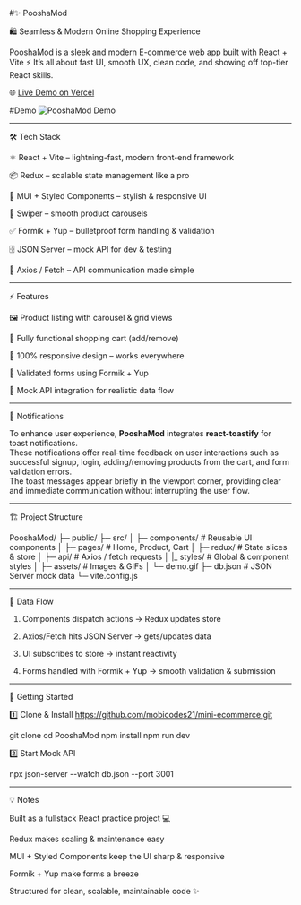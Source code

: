 #✨ PooshaMod

🛍️ Seamless & Modern Online Shopping Experience

PooshaMod is a sleek and modern E-commerce web app built with React + Vite ⚡️
It’s all about fast UI, smooth UX, clean code, and showing off top-tier React skills.

🌐 [Live Demo on Vercel](https://mini-ecommerce-ikko.vercel.app/)



#Demo
![PooshaMod Demo](./assets/demo.gif)



---

🛠 Tech Stack

⚛️ React + Vite – lightning-fast, modern front-end framework

📦 Redux – scalable state management like a pro

🎨 MUI + Styled Components – stylish & responsive UI

🎠 Swiper – smooth product carousels

✅ Formik + Yup – bulletproof form handling & validation

🗄 JSON Server – mock API for dev & testing

🔗 Axios / Fetch – API communication made simple



---

⚡️ Features

🖼 Product listing with carousel & grid views

🛒 Fully functional shopping cart (add/remove)

📱 100% responsive design – works everywhere

📝 Validated forms using Formik + Yup

🔌 Mock API integration for realistic data flow



---

🔔 Notifications

To enhance user experience, **PooshaMod** integrates **react-toastify** for toast notifications.  
These notifications offer real-time feedback on user interactions such as successful signup, login, adding/removing products from the cart, and form validation errors.  
The toast messages appear briefly in the viewport corner, providing clear and immediate communication without interrupting the user flow.

---

🏗 Project Structure

PooshaMod/
├─ public/
├─ src/
│  ├─ components/       # Reusable UI components
│  ├─ pages/            # Home, Product, Cart
│  ├─ redux/            # State slices & store
│  ├─ api/              # Axios / fetch requests
│  |_ styles/           # Global & component styles
│ 
├─ assets/               # Images & GIFs
│  └─ demo.gif
├─ db.json               # JSON Server mock data
└─ vite.config.js


---

🔄 Data Flow

1. Components dispatch actions → Redux updates store


2. Axios/Fetch hits JSON Server → gets/updates data


3. UI subscribes to store → instant reactivity


4. Forms handled with Formik + Yup → smooth validation & submission




---

🚀 Getting Started

1️⃣ Clone & Install https://github.com/mobicodes21/mini-ecommerce.git

git clone 
cd PooshaMod
npm install
npm run dev

2️⃣ Start Mock API

npx json-server --watch db.json --port 3001


---

💡 Notes

Built as a fullstack React practice project 💻

Redux makes scaling & maintenance easy

MUI + Styled Components keep the UI sharp & responsive

Formik + Yup make forms a breeze

Structured for clean, scalable, maintainable code ✨
